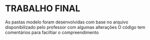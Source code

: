 # TRABALHO FINAL

As pastas modelo foram desenvolvidas com base no arquivo disponibilizado pelo professor com algumas alterações
O código tem comentários para faciltiar o compreendimento
